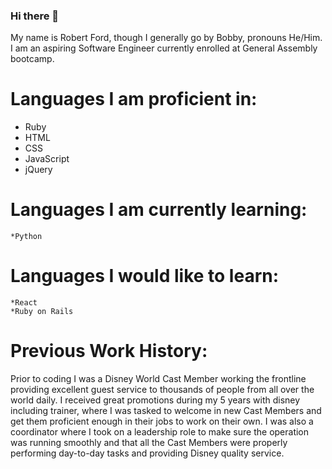 ### Hi there 👋

<!--
**Robford1996/Robford1996** is a ✨ _special_ ✨ repository because its `README.md` (this file) appears on your GitHub profile.

Here are some ideas to get you started:

- 🔭 I’m currently working on ...
- 🌱 I’m currently learning ...
- 👯 I’m looking to collaborate on ...
- 🤔 I’m looking for help with ...
- 💬 Ask me about ...
- 📫 How to reach me: ...
- 😄 Pronouns: ...
- ⚡ Fun fact: ...
-->

My name is Robert Ford, though I generally go by Bobby, pronouns He/Him. I am an aspiring Software Engineer currently enrolled at General Assembly bootcamp. 

# Languages I am proficient in:
  * Ruby
  * HTML
  * CSS
  * JavaScript 
  * jQuery
  
 # Languages I am currently learning:
    *Python
  
  # Languages I would like to learn:
    *React
    *Ruby on Rails
    
   # Previous Work History: 
   
   Prior to coding I was a Disney World Cast Member working the frontline providing excellent guest service to thousands of people from all over the world daily. I received great promotions during my 5 years with disney including trainer, where I was tasked to welcome in new Cast Members and get them proficient enough in their jobs to work on their own. I was also a coordinator where I took on a leadership role to make sure the operation was running smoothly and that all the Cast Members were properly performing day-to-day tasks and providing Disney quality service.
